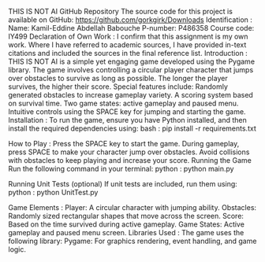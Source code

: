 THIS IS NOT AI
GitHub Repository
The source code for this project is available on GitHub: https://github.com/gorkgirk/Downloads
Identification :
Name: Kamil-Eddine Abdellah Babouche
P-number: P486358
Course code: IY499
Declaration of Own Work :
I confirm that this assignment is my own work. Where I have referred to academic sources, I have provided in-text citations and included the sources in the final reference list.
Introduction :
THIS IS NOT AI is a simple yet engaging game developed using the Pygame library. The game involves controlling a circular player character that jumps over obstacles to survive as long as possible. The longer the player survives, the higher their score. Special features include:
Randomly generated obstacles to increase gameplay variety.
A scoring system based on survival time.
Two game states: active gameplay and paused menu.
Intuitive controls using the SPACE key for jumping and starting the game.
Installation :
To run the game, ensure you have Python installed, and then install the required dependencies using:
bash : pip install -r requirements.txt

How to Play :
Press the SPACE key to start the game.
During gameplay, press SPACE to make your character jump over obstacles.
Avoid collisions with obstacles to keep playing and increase your score.
Running the Game
Run the following command in your terminal:
python : 
python main.py


Running Unit Tests (optional)
If unit tests are included, run them using:
python : 
python UnitTest.py



Game Elements :
Player: A circular character with jumping ability.
Obstacles: Randomly sized rectangular shapes that move across the screen.
Score: Based on the time survived during active gameplay.
Game States: Active gameplay and paused menu screen.
Libraries Used :
The game uses the following library:
Pygame: For graphics rendering, event handling, and game logic.

